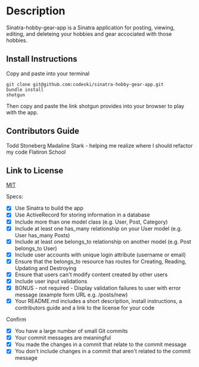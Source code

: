 # Description
Sinatra-hobby-gear-app is a Sinatra application for posting, viewing, editing, and deleteing your hobbies and gear accociated with those hobbies.  

## Install Instructions
Copy and paste into your terminal
```
git clone git@github.com:codeski/sinatra-hobby-gear-app.git
bundle install
shotgun
```
Then copy and paste the link shotgun provides into your browser to play with the app. 

## Contributors Guide
Todd Stoneberg
Madaline Stark - helping me realize where I should refactor my code
Flatiron School

## Link to License
[MIT](https://choosealicense.com/licenses/mit/)


Specs:
- [x] Use Sinatra to build the app
- [x] Use ActiveRecord for storing information in a database
- [x] Include more than one model class (e.g. User, Post, Category)
- [x] Include at least one has_many relationship on your User model (e.g. User has_many Posts)
- [x] Include at least one belongs_to relationship on another model (e.g. Post belongs_to User)
- [x] Include user accounts with unique login attribute (username or email)
- [x] Ensure that the belongs_to resource has routes for Creating, Reading, Updating and Destroying
- [x] Ensure that users can't modify content created by other users
- [x] Include user input validations
- [x] BONUS - not required - Display validation failures to user with error message (example form URL e.g. /posts/new)
- [x] Your README.md includes a short description, install instructions, a contributors guide and a link to the license for your code

Confirm
- [x] You have a large number of small Git commits
- [x] Your commit messages are meaningful
- [x] You made the changes in a commit that relate to the commit message
- [x] You don't include changes in a commit that aren't related to the commit message
